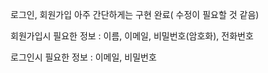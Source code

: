 로그인, 회원가입 아주 간단하게는 구현 완료( 수정이 필요할 것 같음)


회원가입시 필요한 정보 : 이름, 이메일, 비밀번호(암호화), 전화번호


로그인시 필요한 정보 : 이메일, 비밀번호
